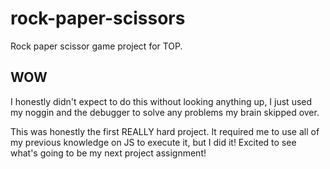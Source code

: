 # rock-paper-scissors

Rock paper scissor game project for TOP.

## WOW

I honestly didn't expect to do this without looking anything up, I just used my noggin and the debugger to solve any problems my brain skipped over.

This was honestly the first REALLY hard project. It required me to use all of my previous knowledge on JS to execute it, but I did it!
Excited to see what's going to be my next project assignment!
